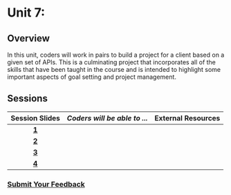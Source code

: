 # Unit 7:

## Overview

In this unit, coders will work in pairs to build a project for a client based on a given set of APIs. This is a culminating project that incorporates all of the skills that have been taught in the course and is intended to highlight some important aspects of goal setting and project management.

## Sessions

| Session Slides | _Coders will be able to ..._ | External Resources |
| :---: | :--- | :---: |
| [**1**](https://docs.google.com/presentation/d/1ASrTjghpvz6mT6GEDOsT-RCz2NcvuU28EoQZOqeafjc/edit#slide=id.g3d4bf58eac_0_89) |  |  |
| [**2**](https://docs.google.com/presentation/d/18iIqnObferZliT45QoCtGQ4jZPYpKPBaRXXeheDYPbE/edit#slide=id.g3d55f991bd_0_0) |  |  |
| [**3**](https://docs.google.com/presentation/d/1BDezyeypvoRT-2Eq0Oo5K6J95cCoUVZFaDyR4fIhu3A/edit#slide=id.g3d55e3a1cc_0_0) |  |  |
| [**4**](https://docs.google.com/presentation/d/1VeG4EywxrM0EnMH73XvlUanCnE7S6kUFufO90DCaCnI/edit#slide=id.g3a4e3b419a_0_0) |  |  |

### [Submit Your Feedback](https://docs.google.com/forms/d/e/1FAIpQLSeLpI-m6UKvIxk97F8R1iidFRaYXJ3dfcUuIjx2Pz0WMfO1SA/viewform)

